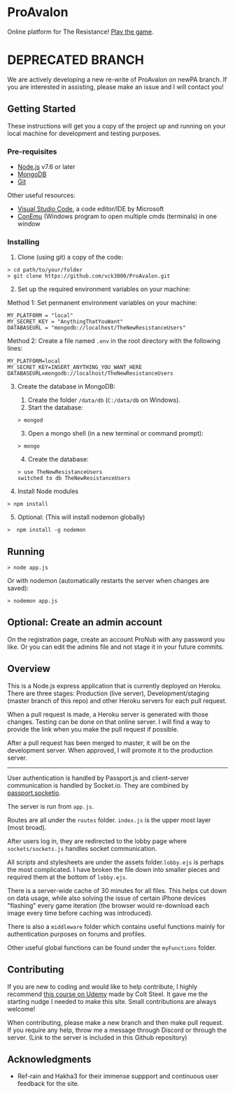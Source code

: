# ProAvalon

Online platform for The Resistance! [Play the game](https://www.ProAvalon.com).

# DEPRECATED BRANCH
We are actively developing a new re-write of ProAvalon on newPA branch. If you are interested in assisting, please make an issue and I will contact you!


## Getting Started

These instructions will get you a copy of the project up and running on your local machine for development and testing purposes.

### Pre-requisites

- [Node.js](https://nodejs.org/en/) v7.6 or later
- [MongoDB](https://www.mongodb.com/)
- [Git](https://git-scm.com/)

Other useful resources:
- [Visual Studio Code](https://code.visualstudio.com/), a code editor/IDE by Microsoft
- [ConEmu](https://conemu.github.io/) (Windows program to open multiple cmds (terminals) in one window

### Installing

1. Clone (using git) a copy of the code:
```
> cd path/to/your/folder
> git clone https://github.com/vck3000/ProAvalon.git
```

2. Set up the required environment variables on your machine:

Method 1: Set permanent environment variables on your machine:
```
MY_PLATFORM = "local"
MY_SECRET_KEY = "AnythingThatYouWant"
DATABASEURL = "mongodb://localhost/TheNewResistanceUsers"
```

Method 2: Create a file named `.env` in the root directory with the following lines:
```
MY_PLATFORM=local
MY_SECRET_KEY=INSERT_ANYTHING_YOU_WANT_HERE
DATABASEURL=mongodb://localhost/TheNewResistanceUsers
```

3. Create the database in MongoDB:
    1. Create the folder `/data/db` (`C:/data/db` on Windows).
    2. Start the database:
    ```
    > mongod
    ```
    3. Open a mongo shell (in a new terminal or command prompt):
    ```
    > mongo
    ```
    4. Create the database:
    ```
    > use TheNewResistanceUsers
    switched to db TheNewResistanceUsers
    ```

4. Install Node modules
```
> npm install
```

5. Optional: (This will install nodemon globally)
```
>  npm install -g nodemon
```


## Running

```
> node app.js
```
Or with nodemon (automatically restarts the server when changes are saved):
```
> nodemon app.js
```


## Optional: Create an admin account

On the registration page, create an account ProNub with any password you like.
Or you can edit the admins file and not stage it in your future commits.


## Overview

This is a Node.js express application that is currently deployed on Heroku. There are three stages: Production (live server), Development/staging (master branch of this repo) and other Heroku servers for each pull request.

When a pull request is made, a Heroku server is generated with those changes. Testing can be done on that online server. I will find a way to provide the link when you make the pull request if possible.

After a pull request has been merged to master, it will be on the development server. When approved, I will promote it to the production server.

---

User authentication is handled by Passport.js and client-server communication is handled by Socket.io. They are combined by [passport.socketio](https://www.npmjs.com/package/passport.socketio).

The server is run from `app.js`.

Routes are all under the `routes` folder. `index.js` is the upper most layer (most broad).

After users log in, they are redirected to the lobby page where `sockets/sockets.js` handles socket communication.

All scripts and stylesheets are under the assets folder.`lobby.ejs` is perhaps the most complicated. I have broken the file down into smaller pieces and required them at the bottom of `lobby.ejs`.

There is a server-wide cache of 30 minutes for all files. This helps cut down on data usage, while also solving the issue of certain iPhone devices "flashing" every game iteration (the browser would re-download each image every time before caching was introduced).

There is also a `middleware` folder which contains useful functions mainly for authentication purposes on forums and profiles.

Other useful global functions can be found under the `myFunctions` folder.


## Contributing

If you are new to coding and would like to help contribute, I highly recommend [this course on Udemy](https://www.udemy.com/the-web-developer-bootcamp/) made by Colt Steel. It gave me the starting nudge I needed to make this site. Small contributions are always welcome!

When contributing, please make a new branch and then make pull request. If you require any help, throw me a message through Discord or through the server. (Link to the server is included in this Github repository)


## Acknowledgments

- Ref-rain and Hakha3 for their immense suppport and continuous user feedback for the site.
